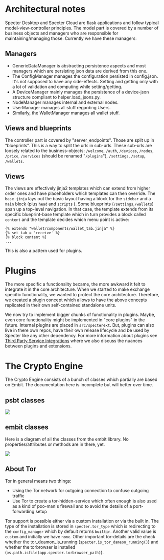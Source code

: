 # Architectural notes

Specter Desktop and Specter Cloud are flask applications and follow typical model-view-controller principles. The model part is covered by a number of business objects and managers who are responsible for maintaining/managing those. Currently we have these managers:

## Managers

* GenericDataManager is abstracting persistence aspects and most managers which are persisting json data are derived from this one.
* The ConfigManager manages the configuration persisted in config.json. It's not supposed to have any side-effects. Setting and getting only with a lot of validation and computing while setting/getting.
* A DeviceManager mainly manages the persistence of a device-json structure compliant to helper.load_jsons.py.
* NodeManager manages internal and external nodes.
* UserManager manages all stuff regarding Users.
* Similarly, the WalletManager manages all wallet stuff. 
        
## Views and blueprints
The controller part is covered by "server_endpoints". Those are split up in “blueprints”. This is a way to split the urls in sub-urls. These sub-urls are loosely related to the business-objects: `/welcome`, `/auth`, `/devices`, `/nodes`, `/price`, `/services` (should be renamed "`/plugins`"), `/settings`, `/setup`, `/wallets`.

## Views
The views are effectively jinja2 templates which can extend from higher order ones and have placeholders which templates can then override. The `base.jinja` lays out the basic layout having a block for the `sidebar` and a `main` block (plus `head` and `scripts` ). Some blueprints (`/settings`,`/wallets`) span up a top-level navigation. In that case, the template extends from its specific blueprint-base template which in turn provides a block called `content` and the template decides which menu point is active:
```
{% extends "wallet/components/wallet_tab.jinja" %}
{% set tab = 'receive' %}
{% block content %}
...
```
This is also a pattern used for plugins.

# Plugins

The more specific a functionality became, the more awkward it felt to integrate it in the core architecture. When we started to make exchange specific functionality, we wanted to protect the core architecture. Therefore, we created a plugin concept which allows to have the above concepts replicated in their own self-contained standalone units. 

We now try to implement bigger chunks of functionality in plugins. Maybe, even core functionality might be implemented in "core plugins" in the future. Internal plugins are placed in `src/specterext`. But, plugins can also live in there own repos, have their own release lifecycle and be used by Specter like any other dependency. For more information about plugins see [Third Party Service Integrations](./extensions.md) where we also discuss the nuances between plugins and extensions.

# The Crypto Engine
The Crypto Engine consists of a bunch of classes which partially are based on Embit.
The documentation here is incomplete but will better over time.

## psbt classes

[![](https://mermaid.ink/img/pako:eNqVU11PgzAU_StNnzTO_QDiizoffNKEPRkS0rWXrRF6SXurLHP_3QKOsjHNhIRczj0997M7LlEBT7gshXMLLdZWVJlh4blfObJC0rJ5REPQELv7ur1laQ2SwC6bS1ipxBp64hg54jyb2tMlxBdPx8y_Y7-mD8vM9G_L7iqcntn1XsZulJbEDNAn2vcBXICTVteElqlo9u79WHjoSxT80CYnzFvdq-uIoqcz8AlyTrsrPcqvEEumXV5pAxNQboRZT2ELEnTIaz14QjuYUMqCcwOmTcGcoFxU6A0NcFGiINZ9T1wXJB_HHCuIGNOmHoWnc-FXWwLHqNGKHVHbhv4jkdEaxUxGIBvJTVL5XbZdt6g3n88H29dKEIxGXVisTsffYWEzjQvLqdEMFfAZr8BWQqtwS7sAGacNVJDxJJgKCuFLynhmWmof60npsKU8KUTpYMaFJ0y3RvKErIcD6eeyD6xamDfEw__-G-B6VVQ?type=png)](https://mermaid-js.github.io/mermaid-live-editor/edit#pako:eNqVU11PgzAU_StNnzTO_QDiizoffNKEPRkS0rWXrRF6SXurLHP_3QKOsjHNhIRczj0997M7LlEBT7gshXMLLdZWVJlh4blfObJC0rJ5REPQELv7ur1laQ2SwC6bS1ipxBp64hg54jyb2tMlxBdPx8y_Y7-mD8vM9G_L7iqcntn1XsZulJbEDNAn2vcBXICTVteElqlo9u79WHjoSxT80CYnzFvdq-uIoqcz8AlyTrsrPcqvEEumXV5pAxNQboRZT2ELEnTIaz14QjuYUMqCcwOmTcGcoFxU6A0NcFGiINZ9T1wXJB_HHCuIGNOmHoWnc-FXWwLHqNGKHVHbhv4jkdEaxUxGIBvJTVL5XbZdt6g3n88H29dKEIxGXVisTsffYWEzjQvLqdEMFfAZr8BWQqtwS7sAGacNVJDxJJgKCuFLynhmWmof60npsKU8KUTpYMaFJ0y3RvKErIcD6eeyD6xamDfEw__-G-B6VVQ)

## embit classes
Here is a diagram of all the classes from the embit library. No properties/attributes or methods are in there, yet.

[![](https://mermaid.ink/img/pako:eNqFk19rgzAQwL-K5Ln9ArKnYtnGNiqzbDDycsZrDcREkstGcX73xT9tLejqSzx_Py935NIwYQpkMRMKnEskHC1UXBfSoiBpdPT6znUUnm2VS9qAw-jhd70ewhc8TWCIBvaU3ILrX5k8aiBvcZ6KUhtrgzSXNfW5kmJhy9TKbyBc2jfBnod-UqByVkmzzT4Tph5Lu4QDfda1p2W883TLZ5IvtGxlTbPoU5JG52bZ3oJ20B_QPd5Xfk8a6udjsn4UokdlclAT6UPiT3N22qnatbdMsxIs_oMypCllK1ahrUAWYSqb7jNnVGKFnMXhtcADeEWccd0G1ddFOPdtIclYFh9AOVwx8GSykxYsJuvxLI3DfbFq0F_GXGPsk7yN16Fb2j-RrgZR?type=png)](https://mermaid-js.github.io/mermaid-live-editor/edit#pako:eNqFk19rgzAQwL-K5Ln9ArKnYtnGNiqzbDDycsZrDcREkstGcX73xT9tLejqSzx_Py935NIwYQpkMRMKnEskHC1UXBfSoiBpdPT6znUUnm2VS9qAw-jhd70ewhc8TWCIBvaU3ILrX5k8aiBvcZ6KUhtrgzSXNfW5kmJhy9TKbyBc2jfBnod-UqByVkmzzT4Tph5Lu4QDfda1p2W883TLZ5IvtGxlTbPoU5JG52bZ3oJ20B_QPd5Xfk8a6udjsn4UokdlclAT6UPiT3N22qnatbdMsxIs_oMypCllK1ahrUAWYSqb7jNnVGKFnMXhtcADeEWccd0G1ddFOPdtIclYFh9AOVwx8GSykxYsJuvxLI3DfbFq0F_GXGPsk7yN16Fb2j-RrgZR)

## About Tor

Tor in general means two things: 
* Using the Tor network for outgoing connection to confuse outgoing traffic
* Use Tor to create a tor-hidden-service which often enough is also used as a kind of poo-man's firewall and to avoid the details of a port-forwarding setup

Tor support is possible either via a custom installation or via the built in. The type of the installation is stored in `specter.tor_type` which is redirecting to the `config_manager` which by default returns `builtin`. Another valid value is `custom` and initially we have `none`.
Other important tor-details are the check whether the tor_deamon_is_running (`specter.is_tor_dameon_running()`) and whether the torbrowser is installed (`os.path.isfile(app.specter.torbrowser_path)`).